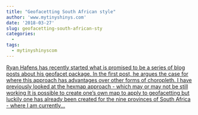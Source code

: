 ```yaml
---
title: "Geofacetting South African style"
author: 'www.mytinyshinys.com'
date: '2018-03-27'
slug: geofacetting-south-african-sty
categories:
  - 
tags:
  - mytinyshinyscom
---
```


[Ryan Hafens has recently started what is promised to be a series of blog posts about his geofacet package. In the first post, he argues the case for where this approach has advantages over other forms of choropleth. I have previously looked at the hexmap approach - which may or may not be still working It is possible to create one’s own map to apply to geofacetting but luckily one has already been created for the nine provinces of South Africa - where I am currently...<click to read more>](https://www.mytinyshinys.com/2018/03/27/geofacetting-south-africa-style/)

